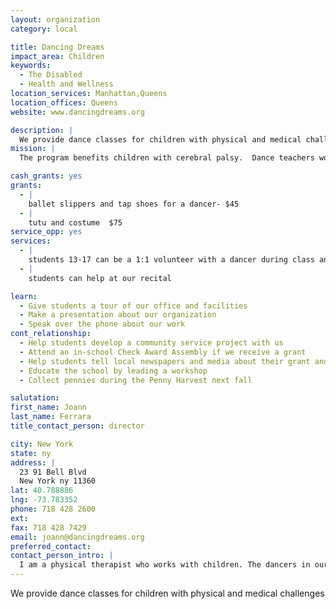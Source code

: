 ```yaml
---
layout: organization
category: local

title: Dancing Dreams
impact_area: Children
keywords: 
  - The Disabled
  - Health and Wellness
location_services: Manhattan,Queens
location_offices: Queens
website: www.dancingdreams.org

description: |
  We provide dance classes for children with physical and medical challenges
mission: |
  The program benefits children with cerebral palsy.  Dance teachers work with children, teaching them modified movements to be performed for their families and friends at a dance recital.  The lessons are paid for by volunteer donors.

cash_grants: yes
grants: 
  - |
    ballet slippers and tap shoes for a dancer- $45
  - |
    tutu and costume  $75
service_opp: yes
services: 
  - |
    students 13-17 can be a 1:1 volunteer with a dancer during class and performances
  - |
    students can help at our recital

learn: 
  - Give students a tour of our office and facilities
  - Make a presentation about our organization
  - Speak over the phone about our work
cont_relationship: 
  - Help students develop a community service project with us
  - Attend an in-school Check Award Assembly if we receive a grant
  - Help students tell local newspapers and media about their grant and/or project with us
  - Educate the school by leading a workshop
  - Collect pennies during the Penny Harvest next fall

salutation: 
first_name: Joann
last_name: Ferrara
title_contact_person: director

city: New York
state: ny
address: |
  23 91 Bell Blvd  
  New York ny 11360
lat: 40.788886
lng: -73.783352
phone: 718 428 2600
ext: 
fax: 718 428 7429
email: joann@dancingdreams.org
preferred_contact: 
contact_person_intro: |
  I am a physical therapist who works with children. The dancers in our program have physical challenges but it was their dream to be a dancer and dance onstage just like other children
---
```

We provide dance classes for children with physical and medical challenges